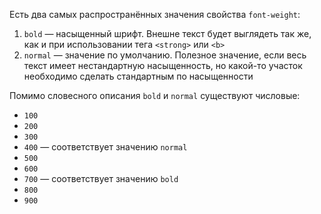 Есть два самых распространённых значения свойства `font-weight`:

1. `bold` — насыщенный шрифт. Внешне текст будет выглядеть так же, как и при использовании тега `<strong>` или `<b>`
2. `normal` — значение по умолчанию. Полезное значение, если весь текст имеет нестандартную насыщенность, но какой-то участок необходимо сделать стандартным по насыщенности

Помимо словесного описания `bold` и `normal` существуют числовые:
- `100`
- `200`
- `300`
- `400` — соответствует значению `normal`
- `500`
- `600`
- `700` — соответствует значению `bold`
- `800`
- `900`